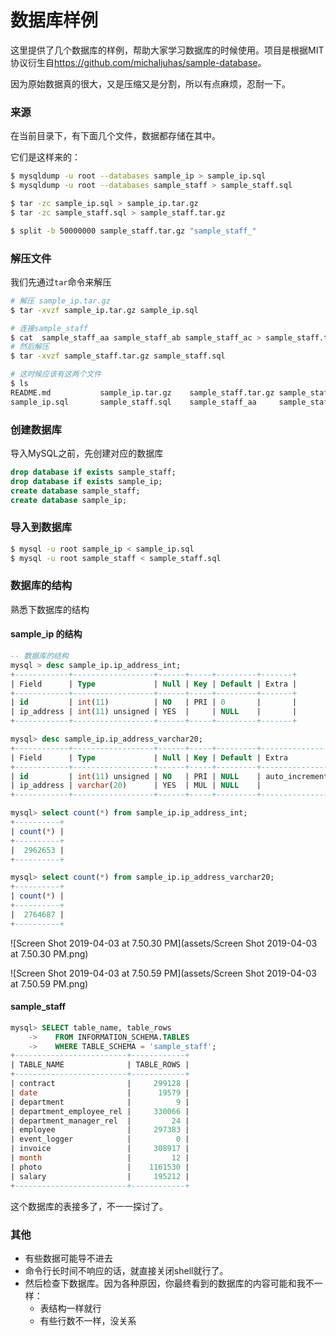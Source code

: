 # 数据库样例

这里提供了几个数据库的样例，帮助大家学习数据库的时候使用。项目是根据MIT协议衍生自<https://github.com/michaljuhas/sample-database>。

因为原始数据真的很大，又是压缩又是分割，所以有点麻烦，忍耐一下。

### 来源

在当前目录下，有下面几个文件，数据都存储在其中。

它们是这样来的：

```bash
$ mysqldump -u root --databases sample_ip > sample_ip.sql
$ mysqldump -u root --databases sample_staff > sample_staff.sql

$ tar -zc sample_ip.sql > sample_ip.tar.gz
$ tar -zc sample_staff.sql > sample_staff.tar.gz

$ split -b 50000000 sample_staff.tar.gz "sample_staff_"
```



### 解压文件

我们先通过`tar`命令来解压

``` bash
# 解压 sample_ip.tar.gz
$ tar -xvzf sample_ip.tar.gz sample_ip.sql

# 连接sample_staff
$ cat  sample_staff_aa sample_staff_ab sample_staff_ac > sample_staff.tar.gz
# 然后解压
$ tar -xvzf sample_staff.tar.gz sample_staff.sql

# 这时候应该有这两个文件
$ ls
README.md           sample_ip.tar.gz    sample_staff.tar.gz sample_staff_ab
sample_ip.sql       sample_staff.sql    sample_staff_aa     sample_staff_ac
```



### 创建数据库

导入MySQL之前，先创建对应的数据库

```sql
drop database if exists sample_staff;
drop database if exists sample_ip;
create database sample_staff;
create database sample_ip;
```



### 导入到数据库

```bash
$ mysql -u root sample_ip < sample_ip.sql
$ mysql -u root sample_staff < sample_staff.sql
```



### 数据库的结构

熟悉下数据库的结构

#### sample_ip 的结构

```sql
-- 数据库的结构
mysql > desc sample_ip.ip_address_int;
+------------+------------------+------+-----+---------+-------+
| Field      | Type             | Null | Key | Default | Extra |
+------------+------------------+------+-----+---------+-------+
| id         | int(11)          | NO   | PRI | 0       |       |
| ip_address | int(11) unsigned | YES  |     | NULL    |       |
+------------+------------------+------+-----+---------+-------+

mysql> desc sample_ip.ip_address_varchar20;
+------------+------------------+------+-----+---------+----------------+
| Field      | Type             | Null | Key | Default | Extra          |
+------------+------------------+------+-----+---------+----------------+
| id         | int(11) unsigned | NO   | PRI | NULL    | auto_increment |
| ip_address | varchar(20)      | YES  | MUL | NULL    |                |
+------------+------------------+------+-----+---------+----------------+

mysql> select count(*) from sample_ip.ip_address_int;
+----------+
| count(*) |
+----------+
|  2962653 |
+----------+

mysql> select count(*) from sample_ip.ip_address_varchar20;
+----------+
| count(*) |
+----------+
|  2764687 |
+----------+

```



![Screen Shot 2019-04-03 at 7.50.30 PM](assets/Screen Shot 2019-04-03 at 7.50.30 PM.png)

![Screen Shot 2019-04-03 at 7.50.59 PM](assets/Screen Shot 2019-04-03 at 7.50.59 PM.png)

#### sample_staff

```sql
mysql> SELECT table_name, table_rows
    ->    FROM INFORMATION_SCHEMA.TABLES
    ->    WHERE TABLE_SCHEMA = 'sample_staff';
+-------------------------+------------+
| TABLE_NAME              | TABLE_ROWS |
+-------------------------+------------+
| contract                |     299128 |
| date                    |      19579 |
| department              |          9 |
| department_employee_rel |     330066 |
| department_manager_rel  |         24 |
| employee                |     297383 |
| event_logger            |          0 |
| invoice                 |     308917 |
| month                   |         12 |
| photo                   |    1161530 |
| salary                  |     195212 |
+-------------------------+------------+
```

这个数据库的表接多了，不一一探讨了。



### 其他

- 有些数据可能导不进去 
- 命令行长时间不响应的话，就直接关闭shell就行了。
- 然后检查下数据库。因为各种原因，你最终看到的数据库的内容可能和我不一样：
  - 表结构一样就行
  - 有些行数不一样，没关系
